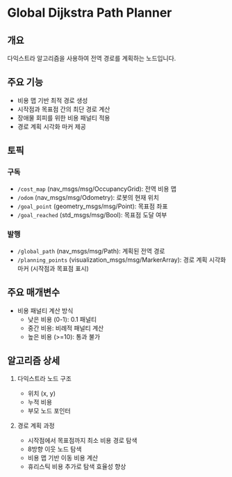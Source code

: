 # Global Dijkstra Path Planner

## 개요
다익스트라 알고리즘을 사용하여 전역 경로를 계획하는 노드입니다.

## 주요 기능
- 비용 맵 기반 최적 경로 생성
- 시작점과 목표점 간의 최단 경로 계산
- 장애물 회피를 위한 비용 패널티 적용
- 경로 계획 시각화 마커 제공

## 토픽
### 구독
- `/cost_map` (nav_msgs/msg/OccupancyGrid): 전역 비용 맵
- `/odom` (nav_msgs/msg/Odometry): 로봇의 현재 위치
- `/goal_point` (geometry_msgs/msg/Point): 목표점 좌표
- `/goal_reached` (std_msgs/msg/Bool): 목표점 도달 여부

### 발행
- `/global_path` (nav_msgs/msg/Path): 계획된 전역 경로
- `/planning_points` (visualization_msgs/msg/MarkerArray): 경로 계획 시각화 마커 (시작점과 목표점 표시)

## 주요 매개변수
- 비용 패널티 계산 방식
  - 낮은 비용 (0-1): 0.1 패널티
  - 중간 비용: 비례적 패널티 계산
  - 높은 비용 (>=10): 통과 불가

## 알고리즘 상세
1. 다익스트라 노드 구조
   - 위치 (x, y)
   - 누적 비용
   - 부모 노드 포인터

2. 경로 계획 과정
   - 시작점에서 목표점까지 최소 비용 경로 탐색
   - 8방향 이웃 노드 탐색
   - 비용 맵 기반 이동 비용 계산
   - 휴리스틱 비용 추가로 탐색 효율성 향상 